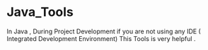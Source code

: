 # Java_Tools
In Java , During Project Development  if  you are not using  any IDE ( Integrated Development Environment) This Tools  is very helpful .
  
